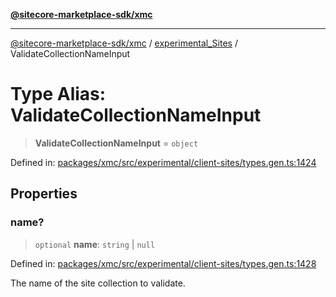 [**@sitecore-marketplace-sdk/xmc**](../../../../README.md)

***

[@sitecore-marketplace-sdk/xmc](../../../../README.md) / [experimental\_Sites](../README.md) / ValidateCollectionNameInput

# Type Alias: ValidateCollectionNameInput

> **ValidateCollectionNameInput** = `object`

Defined in: [packages/xmc/src/experimental/client-sites/types.gen.ts:1424](https://github.com/Sitecore/marketplace-sdk/blob/main/packages/xmc/src/experimental/client-sites/types.gen.ts#L1424)

## Properties

### name?

> `optional` **name**: `string` \| `null`

Defined in: [packages/xmc/src/experimental/client-sites/types.gen.ts:1428](https://github.com/Sitecore/marketplace-sdk/blob/main/packages/xmc/src/experimental/client-sites/types.gen.ts#L1428)

The name of the site collection to validate.
